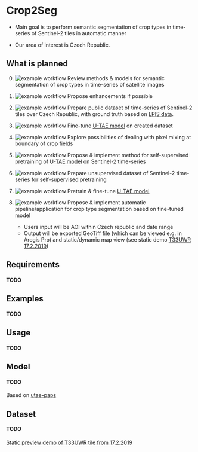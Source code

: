 # Crop2Seg 

- Main goal is to perform semantic segmentation of crop types in time-series of Sentinel-2 tiles in automatic manner

- Our area of interest is Czech Republic.

## What is planned
0. ![example workflow](https://badgen.net/badge/progress/99%25/green) Review methods & models for semantic segmentation of crop types in time-series of satellite images 
1. ![example workflow](https://badgen.net/badge/progress/65%25/purple) Propose enhancements if possible 

2. ![example workflow](https://badgen.net/badge/progress/75%25/cyan) Prepare public dataset of time-series of Sentinel-2 tiles over Czech Republic, with ground truth
    based on [LPIS data](https://eagri.cz/public/web/mze/farmar/LPIS/export-lpis-rocni-shp.html).
3. ![example workflow](https://badgen.net/badge/progress/0%25/red) Fine-tune [U-TAE model](https://github.com/VSainteuf/utae-paps) on created dataset
4. ![example workflow](https://badgen.net/badge/progress/70%25/purple) Explore possibilities of dealing with pixel mixing at boundary of crop fields 
5. ![example workflow](https://badgen.net/badge/progress/20%25/orange) Propose & implement method for self-supervised pretraining of [U-TAE model](https://github.com/VSainteuf/utae-paps) on Sentinel-2 time-series
6. ![example workflow](https://badgen.net/badge/progress/50%25/blue) Prepare unsupervised dataset of Sentinel-2 time-series for self-supervised pretraining
7. ![example workflow](https://badgen.net/badge/progress/0%25/red) Pretrain & fine-tune [U-TAE model](https://github.com/VSainteuf/utae-paps)
8. ![example workflow](https://badgen.net/badge/progress/15%25/orange) Propose & implement automatic pipeline/application for crop type segmentation based on fine-tuned model 
   * Users input will be AOI within Czech republic and date range
   * Output will be exported GeoTiff file (which can be viewed e.g. in Arcgis Pro) and static/dynamic map view
     (see static demo [T33UWR 17.2.2019](https://raw.githack.com/Many98/Crop2Seg/main/data/T33UWR_20190217_sample_static.html)) 

## Requirements
#### TODO

## Examples
#### TODO

## Usage
#### TODO

## Model
#### TODO
Based on [utae-paps](https://github.com/VSainteuf/utae-paps)

## Dataset

#### TODO

[Static preview demo of T33UWR tile from 17.2.2019](https://raw.githack.com/Many98/Crop2Seg/main/data/T33UWR_20190217_sample_static.html)

